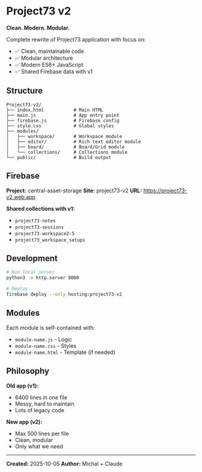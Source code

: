 # Project73 v2

**Clean. Modern. Modular.**

Complete rewrite of Project73 application with focus on:
- ✅ Clean, maintainable code
- ✅ Modular architecture
- ✅ Modern ES6+ JavaScript
- ✅ Shared Firebase data with v1

## Structure

```
Project73-v2/
├── index.html           # Main HTML
├── main.js              # App entry point
├── firebase.js          # Firebase config
├── style.css            # Global styles
├── modules/
│   ├── workspace/       # Workspace module
│   ├── editor/          # Rich text editor module
│   ├── board/           # Board/Grid module
│   └── collections/     # Collections module
└── public/              # Build output
```

## Firebase

**Project:** central-asset-storage
**Site:** project73-v2
**URL:** https://project73-v2.web.app

**Shared collections with v1:**
- `project73-notes`
- `project73-sessions`
- `project73-workspace2-5`
- `project73_workspace_setups`

## Development

```bash
# Run local server
python3 -m http.server 8000

# Deploy
firebase deploy --only hosting:project73-v2
```

## Modules

Each module is self-contained with:
- `module-name.js` - Logic
- `module-name.css` - Styles
- `module-name.html` - Template (if needed)

## Philosophy

**Old app (v1):**
- 6400 lines in one file
- Messy, hard to maintain
- Lots of legacy code

**New app (v2):**
- Max 500 lines per file
- Clean, modular
- Only what we need

---

**Created:** 2025-10-05
**Author:** Michal + Claude
